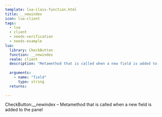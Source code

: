 ```yaml
---
template: lua-class-function.html
title: __newindex
icon: lua-client
tags:
  - lua
  - client
  - needs-verification
  - needs-example
lua:
  library: CheckButton
  function: __newindex
  realm: client
  description: "Metamethod that is called when a new field is added to the panel"
  
  arguments:
    - name: "field"
      type: string
  returns:
    
---
```


<div class="lua__search__keywords">
CheckButton:__newindex &#x2013; Metamethod that is called when a new field is added to the panel
</div>
